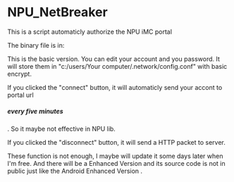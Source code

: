 # NPU_NetBreaker
This is a script automaticly authorize the NPU iMC portal 

The binary file is in: 


This is the basic version. You can edit your account and you password. It will store them in "c:/users/Your computer/.network/config.conf" with basic encrypt.


If you clicked the "connect" button, it will automaticly send your accont to portal url <h5>every five minutes</h5>. So it maybe not effective in NPU lib.


If you clicked the "disconnect" button, it will send a HTTP packet to server.

These function is not enough, I maybe will update it some days later when I'm free. And there will be a Enhanced Version and its source code is not in public just like the Android Enhanced Version .
